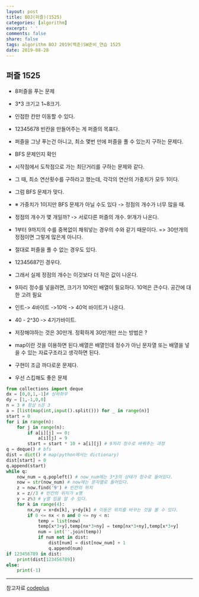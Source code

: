 ```yaml
---
layout: post
title: BOJ(퍼즐)(1525)
categories: [algorithm]
excerpt: ' '
comments: false
share: false
tags: algorithm BOJ 2019(백준)SW준비_연습 1525
date: 2019-08-28
---
```


## 퍼즐 1525

- 8퍼즐을 푸는 문제
- 3\*3 크기고 1~8크기.
- 인접한 칸만 이동할 수 있다.
- 12345678 빈칸을 만들어주는 게 퍼즐의 목표다.
- 퍼즐을 그냥 푸는건 아니고, 최소 몇번 만에 퍼즐을 풀 수 있는지 구하는 문제다.

- BFS 문제인지 확인
- 시작점에서 도착점으로 가는 최단거리를 구하는 문제와 같다.
- 그 때, 최소 연산횟수를 구하라고 했는데, 각각의 연산의 가중치가 모두 1이다.
- 그럼 BFS 문제가 맞다.

- ※ 가중치가 1이지만 BFS 문제가 아닐 수도 있다 -> 정점의 개수가 너무 많을 때.

- 정점의 개수가 몇 개일까? -> 서로다른 퍼즐의 개수. 9!개가 나온다.
- 1부터 9까지의 수를 중복없이 채워넣는 경우의 수와 같기 때문이다. => 30만개의 정점이면 그렇게 많은게 아니다.

- 절대로 퍼즐을 풀 수 없는 경우도 있다.
- 12345687인 경우다.
- 그래서 실제 정점의 개수는 이것보다 더 작은 값이 나온다.

- 9자리 정수를 넣을려면, 크기가 10억인 배열이 필요하다. 10억은 큰수다. 공간에 대한 고려 필요
- 인트-> 4바이트 ->10억 -> 40억 바이트가 나온다.
- 40 - 2^30 -> 4기가바이트.
- 저장해야하는 것은 30만개. 정확하게 30만개만 쓰는 방법은 ?
- map이란 것을 이용하면 된다.배열은 배열인데 정수가 아닌 문자열 또는 배열을 넣을 수 있는 자료구조라고 생각하면 된다.
- 구현이 조금 까다로운 문제다.
- 우선 스킵해도 좋은 문제

```python
from collections import deque
dx = [0,0,1,-1]# 상하좌우
dy = [1,-1,0,0]
n = 3 # 항상 n은 3
a = [list(map(int,input().split())) for _ in range(n)]
start = 0
for i in range(n):
    for j in range(n):
        if a[i][j] == 0:
            a[i][j] = 9
        start = start * 10 + a[i][j] # 9자리 정수로 바꿔주는 과정
q = deque() # bfs
dist = dict() # map(python에서는 dictionary)
dist[start] = 0
q.append(start)
while q:
    now_num = q.popleft() # now_num에는 3*3의 상태가 정수로 들어있다.
    now = str(now_num) # now에는 문자열로 들어있다.
    z = now.find('9') # 빈칸의 위치
    x = z//3 # 빈칸의 위치가 x행
    y = z%3 # y열 임을 알 수 있다.
    for k in range(4):
        nx,ny = x+dx[k], y+dy[k] # 이동은 위치를 바꾸는 것을 볼 수 있다.
        if 0 <= nx < n and 0 <= ny < n:
            temp = list(now)
            temp[x*3+y],temp[nx*3+ny] = temp[nx*3+ny],temp[x*3+y]
            num = int(''.join(temp))
            if num not in dist:
                dist[num] = dist[now_num] + 1
                q.append(num)
if 123456789 in dist:
    print(dist[123456789])
else:
    print(-1)

```

---

참고자료
[codeplus](https://code.plus/course/33)
